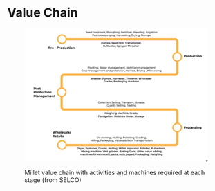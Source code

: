 # Value Chain

<figure><img src="../../.gitbook/assets/Screenshot 2023-04-25 at 3.37.41 PM.png" alt=""><figcaption><p>Millet value chain with activities and machines required at each stage (from SELCO)</p></figcaption></figure>

